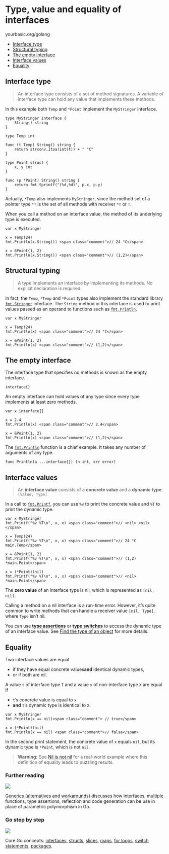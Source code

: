 # Type, value and equality of interfaces

yourbasic.org/golang

- [Interface type](http://yourbasic.org#interface-type)
- [Structural typing](http://yourbasic.org#structural-typing)
- [The empty interface](http://yourbasic.org#the-empty-interface)
- [Interface values](http://yourbasic.org#interface-values)
- [Equality](http://yourbasic.org#equality)

## Interface type

> An interface type consists of a set of method signatures.
> A variable of interface type can hold any value that implements these methods.

In this example both `Temp` and `*Point` implement the `MyStringer` interface.

```
type MyStringer interface {
	String() string
}
```

```
type Temp int

func (t Temp) String() string {
	return strconv.Itoa(int(t)) + " °C"
}

type Point struct {
	x, y int
}

func (p *Point) String() string {
	return fmt.Sprintf("(%d,%d)", p.x, p.y)
}
```

Actually, `*Temp` also implements `MyStringer`, since the method set of
a pointer type `*T` is the set of all methods with receiver `*T` or `T`.

When you call a method on an interface value, the method of its underlying type is executed.

```
var x MyStringer

x = Temp(24)
fmt.Println(x.String()) <span class="comment">// 24 °C</span>

x = &Point{1, 2}
fmt.Println(x.String()) <span class="comment">// (1,2)</span>
```

## Structural typing

> A type implements an interface by implementing its methods.
> No explicit declaration is required.

In fact, the `Temp`, `*Temp` and `*Point` types also implement
the standard library [`fmt.Stringer`](https://golang.org/pkg/fmt/#Stringer) interface.
The `String` method in this interface is used to print values passed as an operand
to functions such as [`fmt.Println`](https://golang.org/pkg/fmt/#Println).

```
var x MyStringer

x = Temp(24)
fmt.Println(x) <span class="comment">// 24 °C</span>

x = &Point{1, 2}
fmt.Println(x) <span class="comment">// (1,2)</span>
```

## The empty interface

The interface type that specifies no methods is known as the empty interface.

```
interface{}
```

An empty interface can hold values of any type since every type implements at least zero methods.

```
var x interface{}

x = 2.4
fmt.Println(x) <span class="comment">// 2.4</span>

x = &Point{1, 2}
fmt.Println(x) <span class="comment">// (1,2)</span>
```

The [`fmt.Println`](https://golang.org/pkg/fmt/#Println) function is a chief example.
It takes any number of arguments of any type.

```
func Println(a ...interface{}) (n int, err error)
```

## Interface values

> An **interface value** consists of a **concrete value**
> and a **dynamic type**: `[Value, Type]`

In a call to [`fmt.Printf`](https://golang.org/pkg/fmt/#Printf), you can use `%v` to print the concrete value and `%T` to print the dynamic type.

```
var x MyStringer
fmt.Printf("%v %T\n", x, x) <span class="comment">// <nil> <nil></span>

x = Temp(24)
fmt.Printf("%v %T\n", x, x) <span class="comment">// 24 °C main.Temp</span>

x = &Point{1, 2}
fmt.Printf("%v %T\n", x, x) <span class="comment">// (1,2) *main.Point</span>

x = (*Point)(nil)
fmt.Printf("%v %T\n", x, x) <span class="comment">// <nil> *main.Point</span>
```

The **zero value** of an interface type is nil, which is represented as `[nil, nil]`.

Calling a method on a nil interface is a run-time error.
However, it’s quite common to write methods that can handle
a receiver value `[nil, Type]`, where `Type` isn’t nil.

You can use **[type assertions](http://yourbasic.org/golang/type-assertion-switch/)** or
**[type switches](http://yourbasic.org/golang/type-assertion-switch/)**
to access the dynamic type of an interface value.
See [Find the type of an object](http://yourbasic.org/golang/find-type-of-object/) for more details.

## Equality

Two interface values are equal

- if they have equal concrete values**and** identical dynamic types,
- or if both are nil.

A value `t` of interface type `T` and a value `x` of non-interface type `X` are equal if

- `t`’s concrete value is equal to `x`
- **and** `t`’s dynamic type is identical to `X`.

```
var x MyStringer
fmt.Println(x == nil)<span class="comment"> // true</span>

x = (*Point)(nil)
fmt.Println(x == nil) <span class="comment">// false</span>
```

In the second print statement, the concrete value of `x` equals `nil`,
but its dynamic type is `*Point`, which is not `nil`.

> **Warning:** See [Nil is not nil](http://yourbasic.org/golang/gotcha-why-nil-error-not-equal-nil/)
> for a real-world example where this definition of equality leads to puzzling results.

### Further reading

[![](http://yourbasic.org/golang/bland-face-tiny.png)](http://yourbasic.org/golang/generics/)

[Generics (alternatives and workarounds)](http://yourbasic.org/golang/generics/) discusses how interfaces, multiple functions, type assertions, reflection and code generation can be use in place of parametric polymorphism in Go.

### Go step by step

[![](http://yourbasic.org/golang/step-by-step-thumb.jpg)](http://yourbasic.org/golang/nutshells/)

Core Go concepts:
[interfaces](http://yourbasic.org/golang/interfaces-explained/),
[structs](http://yourbasic.org/golang/structs-explained/),
[slices](http://yourbasic.org/golang/slices-explained/),
[maps](http://yourbasic.org/golang/maps-explained/),
[for loops](http://yourbasic.org/golang/for-loop/),
[switch statements](http://yourbasic.org/golang/switch-statement/),
[packages](http://yourbasic.org/golang/packages-explained/).
